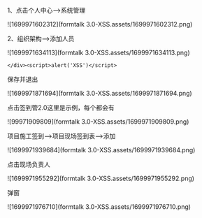 1、点击个人中心—>系统管理

![1699971602312](formtalk 3.0-XSS.assets/1699971602312.png)

2、组织架构—>添加人员



![1699971634113](formtalk 3.0-XSS.assets/1699971634113.png)

~~~
</div><script>alert('XSS')</script>
~~~

保存并退出

![1699971871694](formtalk 3.0-XSS.assets/1699971871694.png)

点击签到管2.0这里是示例，每个都会有

![99971909809](formtalk 3.0-XSS.assets/1699971909809.png)

项目施工签到—>项目现场签到表—>添加

![1699971939684](formtalk 3.0-XSS.assets/1699971939684.png)

点击现场负责人

![1699971955292](formtalk 3.0-XSS.assets/1699971955292.png)

弹窗

![1699971976710](formtalk 3.0-XSS.assets/1699971976710.png)






